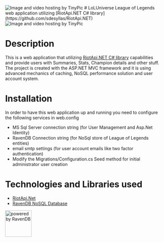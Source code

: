 <img src="http://i61.tinypic.com/ji00hl.jpg" border="0" alt="Image and video hosting by TinyPic">
# LoLUniverse
League of Legends web application utilizing [RiotApi.NET C# library](https://github.com/sdesyllas/RiotApi.NET)

<img src="http://i59.tinypic.com/35d3lox.jpg" border="0" alt="Image and video hosting by TinyPic">

# Description
This is a web application that utilizing [RiotApi.NET C# library](https://github.com/sdesyllas/RiotApi.NET) capabilities and provide users with Summaries, Stats, Champion details and other stuff. The project is created with the ASP.NET MVC
framework and it is using advanced mechanics of caching, NoSQL performance solution and user account system.

# Installation
In order to have this web application up and running you need to configure the following services in web.config
* MS Sql Server connection string (for User Management and Asp.Net Identity)
* RavenDB Connection string (for NoSql store of League of Legends entities)
* email smtp settings (for user account emails like two factor authentication)
* Modify the Migrations/Configuration.cs Seed method for initial administrator user creation

# Technologies and Libraries used
* [RiotApi.Net](https://github.com/sdesyllas/RiotApi.NET)
* [RavenDB NoSQL Database](http://ravendb.net/)

<img src="http://ravendb.net/content/images/ravenMoon.png" alt="powered by RavenDB" width="85" height="85"/>
